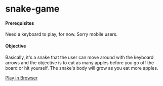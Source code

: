 # snake-game

<h4>Prerequisites</h4>
 Need a keyboard to play, for now. Sorry mobile users.

<h4>Objective</h4>
Basically, it's a snake that the user can move around with the keyboard arrows and the objective is to eat as many apples before you go off the board or hit yourself. The snake's body will grow as you eat more apples.

<a href="https://tfb34.itch.io/eat-an-apple"> Play in Browser</a>
